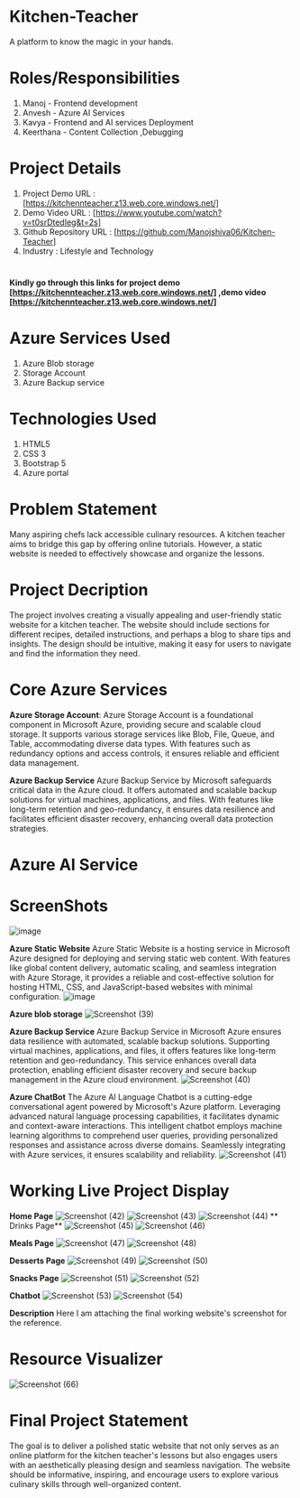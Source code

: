 # Kitchen-Teacher
A platform to know the magic in your hands.
# Roles/Responsibilities
  1. Manoj      - Frontend development
  1. Anvesh     - Azure AI Services
  1. Kavya      - Frontend and AI services Deployment
  1. Keerthana  - Content Collection ,Debugging
# Project Details
1. Project Demo URL : [https://kitchennteacher.z13.web.core.windows.net/]
  1. Demo Video URL : [https://www.youtube.com/watch?v=t0srDtedIeg&t=2s]
  1. Github Repository URL : [https://github.com/Manojshiva06/Kitchen-Teacher]
  1. Industry : Lifestyle and Technology
# 
**Kindly go through this links for project demo [https://kitchennteacher.z13.web.core.windows.net/]  ,demo video [https://kitchennteacher.z13.web.core.windows.net/]**
# Azure Services Used
  1. Azure Blob storage
  1. Storage Account
  1. Azure Backup service

# Technologies Used
   1.	HTML5
   2.	CSS 3
   3.	Bootstrap 5
   4.	Azure portal

# Problem Statement
Many aspiring chefs lack accessible culinary resources. A kitchen teacher aims to bridge this gap by offering online tutorials. However, a static website is needed to effectively showcase and organize the lessons.

# Project Decription
The project involves creating a visually appealing and user-friendly static website for a kitchen teacher. The website should include sections for different recipes, detailed instructions, and perhaps a blog to share tips and insights. The design should be intuitive, making it easy for users to navigate and find the information they need.

# Core Azure Services
   
  
   **Azure Storage Account**: Azure Storage Account is a foundational component in Microsoft Azure, providing secure and scalable cloud storage. It supports various storage services like Blob, File, Queue, and Table, accommodating diverse data types. With features such as redundancy options and access controls, it ensures reliable and efficient data management.
   
   **Azure Backup Service** Azure Backup Service by Microsoft safeguards critical data in the Azure cloud. It offers automated and scalable backup solutions for virtual machines, applications, and files. With features like long-term retention and geo-redundancy, it ensures data resilience and facilitates efficient disaster recovery, enhancing overall data protection strategies.
# Azure AI Service

# ScreenShots
![image](https://github.com/Manojshiva06/Kitchen-Teacher/assets/151997856/6039b230-9e4a-490a-abc5-13f93c91a9a5)

**Azure Static Website**
Azure Static Website is a hosting service in Microsoft Azure designed for deploying and serving static web content. With features like global content delivery, automatic scaling, and seamless integration with Azure Storage, it provides a reliable and cost-effective solution for hosting HTML, CSS, and JavaScript-based websites with minimal configuration.
![image](https://github.com/Manojshiva06/Kitchen-Teacher/assets/151997856/bdd4634d-d98a-4e2b-b5ee-6cf3a6142e55)

**Azure blob storage**
![Screenshot (39)](https://github.com/Manojshiva06/Kitchen-Teacher/assets/151997856/567a2676-e871-40be-8cdc-35e36d2ccdcd)

**Azure Backup Service**
Azure Backup Service in Microsoft Azure ensures data resilience with automated, scalable backup solutions. Supporting virtual machines, applications, and files, it offers features like long-term retention and geo-redundancy. This service enhances overall data protection, enabling efficient disaster recovery and secure backup management in the Azure cloud environment.
![Screenshot (40)](https://github.com/Manojshiva06/Kitchen-Teacher/assets/151997856/3a5e344a-1725-413b-9668-2b96e335d75c)

**Azure ChatBot**
The Azure AI Language Chatbot is a cutting-edge conversational agent powered by Microsoft's Azure platform. Leveraging advanced natural language processing capabilities, it facilitates dynamic and context-aware interactions. This intelligent chatbot employs machine learning algorithms to comprehend user queries, providing personalized responses and assistance across diverse domains. Seamlessly integrating with Azure services, it ensures scalability and reliability. 
![Screenshot (41)](https://github.com/Manojshiva06/Kitchen-Teacher/assets/151997856/907f49b9-3c4b-4294-828a-f899401e6700)

# Working Live Project Display
**Home Page**
![Screenshot (42)](https://github.com/Manojshiva06/Kitchen-Teacher/assets/151997856/e8fb11b6-bdb3-4efd-9aac-b45c63b4cb2f)
![Screenshot (43)](https://github.com/Manojshiva06/Kitchen-Teacher/assets/151997856/6a18a506-14fd-4285-bb51-7f5b3a49be4b)
![Screenshot (44)](https://github.com/Manojshiva06/Kitchen-Teacher/assets/151997856/dc18c708-ca13-43d0-a2ac-493f92a81744)
** Drinks Page**
![Screenshot (45)](https://github.com/Manojshiva06/Kitchen-Teacher/assets/151997856/240f5d54-2c90-48ec-a7e3-42cc64e18318)
![Screenshot (46)](https://github.com/Manojshiva06/Kitchen-Teacher/assets/151997856/880b387a-5c6a-4c74-9b3e-ef7b9627302a)

**Meals Page**
![Screenshot (47)](https://github.com/Manojshiva06/Kitchen-Teacher/assets/151997856/42b83979-13f3-488f-9c20-ab07abb38f0d)
![Screenshot (48)](https://github.com/Manojshiva06/Kitchen-Teacher/assets/151997856/4cc963cc-e12b-4e93-bdd0-f0cca65fad8b)

**Desserts Page**
![Screenshot (49)](https://github.com/Manojshiva06/Kitchen-Teacher/assets/151997856/7fa2aa3e-477b-4403-b22d-3d0213a140ff)
![Screenshot (50)](https://github.com/Manojshiva06/Kitchen-Teacher/assets/151997856/3385405e-b76e-40e9-afb7-ae7da6f95019)

**Snacks Page**
![Screenshot (51)](https://github.com/Manojshiva06/Kitchen-Teacher/assets/151997856/db869eff-75c6-40b0-93e7-35e436f886aa)
![Screenshot (52)](https://github.com/Manojshiva06/Kitchen-Teacher/assets/151997856/a1277895-ce70-44fa-ae6c-d6ab3f17b75e)

**Chatbot**
![Screenshot (53)](https://github.com/Manojshiva06/Kitchen-Teacher/assets/151997856/c1edcdc4-0907-4be0-8828-34bf8da2ef59)
![Screenshot (54)](https://github.com/Manojshiva06/Kitchen-Teacher/assets/151997856/d663e337-4e60-43f7-9e14-cb62ae8a8307)

**Description**
Here I am attaching the final working website's screenshot for the reference.
# Resource Visualizer
![Screenshot (66)](https://github.com/Manojshiva06/Kitchen-Teacher/assets/151997856/bdd9bb54-25b4-4126-8d3c-3f33c54a4658)

# Final Project Statement
The goal is to deliver a polished static website that not only serves as an online platform for the kitchen teacher's lessons but also engages users with an aesthetically pleasing design and seamless navigation. The website should be informative, inspiring, and encourage users to explore various culinary skills through well-organized content.

